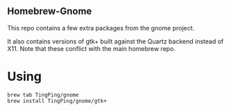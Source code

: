 Homebrew-Gnome
--------------

This repo contains a few extra packages from the gnome project.

It also contains versions of gtk+ built against the Quartz backend instead of X11.
Note that these conflict with the main homebrew repo.

Using
=====

```
brew tab TingPing/gnome
brew install TingPing/gnome/gtk+
```
